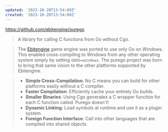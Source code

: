 ```yaml
---
updated: '2023-10-20T13:54:09Z'
created: '2023-10-20T13:54:09Z'
---
```

https://github.com/ebitengine/purego

> A library for calling C functions from Go without Cgo.

> The [Ebitengine](https://github.com/hajimehoshi/ebiten) game engine was ported to use only Go on Windows. This enabled cross-compiling to Windows from any other operating system simply by setting `GOOS=windows`. The purego project was born to bring that same vision to the other platforms supported by Ebitengine.

> - **Simple Cross-Compilation**: No C means you can build for other platforms easily without a C compiler.
> - **Faster Compilation**: Efficiently cache your entirely Go builds.
> - **Smaller Binaries**: Using Cgo generates a C wrapper function for each C function called. Purego doesn't!
> - **Dynamic Linking**: Load symbols at runtime and use it as a plugin system.
> - **Foreign Function Interface**: Call into other languages that are compiled into shared objects.
